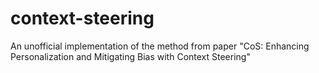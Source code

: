 # context-steering
An unofficial implementation of the method from paper "CoS: Enhancing Personalization and Mitigating Bias with Context Steering"
